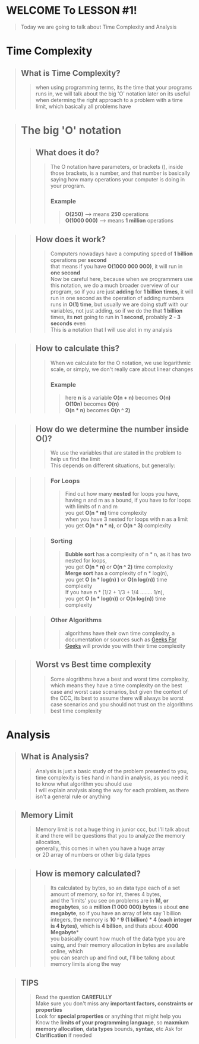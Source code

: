 # WELCOME To LESSON #1!
> Today we are going to talk about Time Complexity and Analysis

# Time Complexity
> ## What is Time Complexity?   
>> when using programming terms, its the time that your programs runs in, we will talk about the big 'O' notation later on
>> its useful when determing the right approach to a problem with a time limit, which basically all problems have

> # The big 'O' notation
>> ## What does it do?
>>> The O notation have parameters, or brackets (), inside those brackets, is a number, and that number is basically saying how many 
>>> operations your computer is doing in your program.
>>> ### Example  
>>>> **O(250)** --> means **250** operations   
>>>> **O(1000 000)** --> means **1 million** operations

>> ## How does it work?
>>> Computers nowadays have a computing speed of **1 billion** operations per **second**   
>>> that means if you have **O(1000 000 000)**, it will run in **one second**   
>>> Now be careful here, because when we programmers use this notation, we do a much broader overview of our program, so if you are just
>>> **adding** for **1 billion times**, it will run in one second as the operation of adding numbers runs in **O(1) time**, but usually we are doing 
>>> stuff with our variables, not just adding, so if we do the that **1 billion** times, its **not** going to run in **1 second**, 
>>> probably **2 - 3 seconds** even   
>>> This is a notation that I will use alot in my analysis   

>> ## How to calculate this?
>>> When we calculate for the O notation, we use logarithmic scale, or simply, we don't really care about linear changes
>>> ### Example
>>>> here **n** is a variable
>>>> **O(n + n)** becomes **O(n)**   
>>>> **O(10n)** becomes **O(n)**   
>>>> **O(n * n)** becomes **O(n ^ 2)**   

>> ## How do we determine the number inside O()?
>>> We use the variables that are stated in the problem to help us find the limit   
>>> This depends on different situations, but generally:   

>>> ### For Loops
>>>> Find out how many **nested** for loops you have, having n and m as a bound, if you have to for loops with limits of n and m   
>>>> you get **O(n * m)** time complexity   
>>>> when you have 3 nested for loops with n as a limit   
>>>> you get **O(n * n * n)**, or **O(n ^ 3)** complexity

>>> ### Sorting
>>>> **Bubble sort** has a complexity of n * n, as it has two nested for loops,   
>>>> you get **O(n * n)** or **O(n ^ 2)** time complexity   
>>>> **Merge sort** has a complexity of n * log(n),   
>>>> you get **O (n * log(n) )** or **O(n log(n))** time complexity    
>>>> If you have n * (1/2 + 1/3 + 1/4 ........ 1/n),    
>>>> you get **O (n * log(n))** or **O(n log(n))** time complexity

>>> ### Other Algorithms
>>>> algorithms have their own time complexity, a documentation or sources such as [Geeks For Geeks](https://www.geeksforgeeks.org/) 
>>>> will provide you with their time complexity

>> ## Worst vs Best time complexity
>>> Some alogrithms have a best and worst time complexity, which means they have a time complexity on the best case and worst
>>> case scenarios, but given the context of the CCC, its best to assume there will always be worst case scenarios and you should
>>> not trust on the algorithms best time complexity

# Analysis
> ## What is Analysis?
>> Analysis is just a basic study of the problem presented to you, time complexity is ties hand in hand in analysis, as you need it to
>> know what algorithm you should use  
>> I will explain analysis along the way for each problem, as there isn't a general rule or anything

> ## Memory Limit
>> Memory limit is not a huge thing in junior ccc, but I'll talk about it and there will be questions 
>> that you to analyze the memory allocation,     
>> generally, this comes in when you have a huge array    
>> or 2D array of numbers or other big data types

>> ## How is memory calculated?
>>> Its calculated by bytes, so an data type each of a set amount of memory, so for int, theres 4 bytes,    
>>> and the 'limits' you see on problems are in **M, or megabytes**, so a **million (1 000 000) bytes** is about **one megabyte**, 
>>> so if you have an array of lets say 
>>> 1 billion integers, the memory is **10 ^ 9 (1 billion) * 4 (each integer is 4 bytes)**, which is **4 billion**, and thats about
>>> **4000 Megabyte***   
>>> you basically count how much of the data type you are using, and their memory allocation in bytes are available online, which   
>>> you can search up and find out, I'll be talkng about memory limits along the way

> ## TIPS
>> Read the question **CAREFULLY**   
>> Make sure you don't miss any **important factors, constraints or properties**      
>> Look for **special properties** or anything that might help you   
>> Know the **limits of your programming language**, so **maxmium memory allocation**, **data types** bounds, **syntax**, etc
>> Ask for **Clarification** if needed

